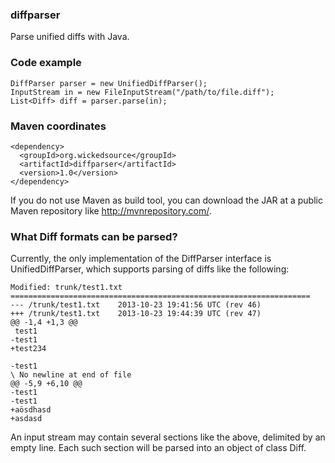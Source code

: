 ### diffparser

Parse unified diffs with Java.

### Code example
```
DiffParser parser = new UnifiedDiffParser();
InputStream in = new FileInputStream("/path/to/file.diff");
List<Diff> diff = parser.parse(in);
```

### Maven coordinates
```
<dependency>
  <groupId>org.wickedsource</groupId>
  <artifactId>diffparser</artifactId>
  <version>1.0</version>
</dependency>
```
If you do not use Maven as build tool, you can download the JAR at a public Maven repository like http://mvnrepository.com/.

### What Diff formats can be parsed?
Currently, the only implementation of the DiffParser interface is UnifiedDiffParser, which supports parsing of diffs like the following:
```
Modified: trunk/test1.txt
===================================================================
--- /trunk/test1.txt	2013-10-23 19:41:56 UTC (rev 46)
+++ /trunk/test1.txt	2013-10-23 19:44:39 UTC (rev 47)
@@ -1,4 +1,3 @@
 test1
-test1
+test234

-test1
\ No newline at end of file
@@ -5,9 +6,10 @@
-test1
-test1
+aösdhasd
+asdasd
```

An input stream may contain several sections like the above, delimited by an empty line. Each such section will be parsed into an object
of class Diff.